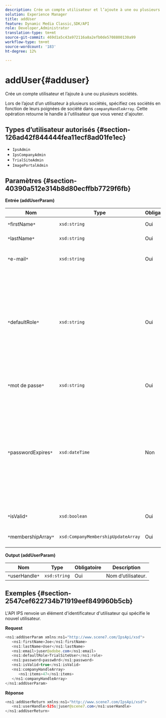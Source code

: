 ```yaml
---
description: Crée un compte utilisateur et l’ajoute à une ou plusieurs sociétés.
solution: Experience Manager
title: addUser
feature: Dynamic Media Classic,SDK/API
role: Developer,Administrator
translation-type: tm+mt
source-git-commit: 469d1a5c43a972116a8a2efb0de5708800130a99
workflow-type: tm+mt
source-wordcount: '183'
ht-degree: 12%

---
```



# addUser{#adduser}

Crée un compte utilisateur et l’ajoute à une ou plusieurs sociétés.

Lors de l’ajout d’un utilisateur à plusieurs sociétés, spécifiez ces sociétés en fonction de leurs poignées de société dans `companyHandleArray`. Cette opération retourne le handle à l&#39;utilisateur que vous venez d&#39;ajouter.

## Types d’utilisateur autorisés {#section-126ad42f844444fea11ecf8ad01fe1ec}

* `IpsAdmin`
* `IpsCompanyAdmin`
* `TrialSiteAdmin`
* `ImagePortalAdmin`

## Paramètres {#section-40390a512e314b8d80ecffbb7729f6fb}

**Entrée (addUserParam)**

| Nom | Type | Obligatoire | Description |
|---|---|---|---|
| `*`firstName`*` | `xsd:string` | Oui | Prénom de l’utilisateur. |
| `*`lastName`*` | `xsd:string` | Oui | Nom de l’utilisateur. |
| `*`e-mail`*` | `xsd:string` | Oui | Adresse électronique de l’utilisateur. |
| `*`defaultRole`*` | `xsd:string` | Oui | Définit le rôle d’un utilisateur dans chaque société à laquelle il appartient. Notez toutefois que le rôle `IpsAdmin` remplace d’autres paramètres par société. |
| `*`mot de passe`*` | `xsd:string` | Oui | Définit le mot de passe de l’utilisateur. |
| `*`passwordExpires`*` | `xsd:dateTime` | Non | Définit la période d’expiration du mot de passe. Indiquez le fuseau horaire lors de la transmission de la demande. Les fuseaux horaires sont ajustés à l’heure centrale. |
| `*`isValid`*` | `xsd:boolean` | Oui | Détermine si l’utilisateur est valide. |
| `*`membershipArray`*` | `xsd:CompanyMembershipUpdateArray` | Oui | Tableau de poignées de société. |

**Output (addUserParam)**

| Nom | Type | Obligatoire | Description |
|---|---|---|---|
| `*`userHandle`*` | `xsd:string` | Oui | Nom d’utilisateur. |

## Exemples {#section-2547cef622734b71919eef849960b5cb}

L&#39;API IPS renvoie un élément d&#39;identificateur d&#39;utilisateur qui spécifie le nouvel utilisateur.

**Request**

```java
<ns1:addUserParam xmlns:ns1="http://www.scene7.com/IpsApi/xsd">
   <ns1:firstName>Joe</ns1:firstName>
   <ns1:lastName>User</ns1:lastName>
   <ns1:email>juser@adobe.com</ns1:email>
   <ns1:defaultRole>TrialSiteUser</ns1:role>
   <ns1:password>passw0rd</ns1:password>
   <ns1:isValid>true</ns1:isValid>
   <ns1:companyHandleArray>
      <ns1:items>47</ns1:items>
   </ns1:companyHandleArray>
</ns1:addUserParam>
```

**Réponse**

```java
<ns1:addUserReturn xmlns:ns1="http://www.scene7.com/IpsApi/xsd">
   <ns1:userHandle>525s|juser@scene7.com</ns1:userHandle>
</ns1:addUserReturn>
```

